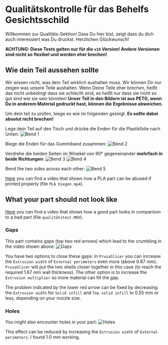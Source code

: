 # Qualitätskontrolle für das Behelfs Gesichtsschild

Willkommen zur Qualitäts-Sektion! Dass Du hier bist, zeigt dass du dich auch interessiert was Du druckst. Herzlichen Glückwunsch!

**ACHTUNG: Diese Tests gelten nur für die `v18` Version! Andere Versionen sind nicht so flexibel und werden eher brechen!**

## Wie dein Teil aussehen sollte

Wir wissen nicht, was dein Teil wirklich aushalten muss. Wir können Dir nur zeigen was unsere Teile aushalten. Wenn Deine Teile eher brechen, heißt das nicht unbedingt dass sie schlecht sind, es heißt nur dass sie nicht so gut sind wie sie sein könnten! **Unser Teil in den Bildern ist aus PETG, wenn Du in anderem Material gedruckt hast, können die Ergebnisse abweichen.**

Um dein teil zu prüfen, biege es wie im folgenden gezeigt. **Es sollte dabei absolut nicht brechen!**

Lege dein Teil auf den Tisch und drücke die Enden für die Plastikfolie nach Unten:
![Bend 1][bend1]

Biege die Enden für das Gummiband zusammen:
![Bend 2][bend2]

Verdrehe die beiden Seiten im Winekel von 90° gegeneinander **mehrfach in beide Richtungen**:
![Bend 3][bend3]
![Bend 4][bend4]

Bend the two sides across each other:
![Bend 5][bend5]

[Here](https://cloud.stratum0.org/index.php/s/fAjpCAXFLmFsxLq?path=%2FMaterialtest%20Videos) you can find a video that shows how a PLA part can be abused if printed properly (file `PLA biegen.mp4`).

## What your part should not look like

[Here](https://cloud.stratum0.org/index.php/s/fAjpCAXFLmFsxLq?path=%2FMaterialtest%20Videos) you can find a video that shows how a good part looks in comparison to a bad part (file `qualitätstest.MOV`).

### Gaps

This part contains gaps (top two red arrows) which lead to the crumbling in the video shown above:
![Gaps][gaps]

You have two options to close these gaps: In `PrusaSlicer` you can increase the `Extrusion width` of `External perimeters` even more (above 0.87 mm). `PrusaSlicer` will put the two shells closer together in this case (to reach the required 1.67 mm wall thickness). The other option is to increase the `Extrusion multiplier` so more material can fill the gap.

The problem indicated by the lower red arrow can be fixed by decreasing the `Extrusion width` for `Solid infill` and `Top solid infill` to 0.55 mm or less, depending on your nozzle size.

### Holes

You might also encounter holes in your part:
![Holes][holes]

This effect can be reduced by increasing the `Extrusion width` of `External perimeters`. I found 1.0 mm working.

[bend1]: pictures/bend1.jpg "Bend 1"
[bend2]: pictures/bend2.jpg "Bend 2"
[bend3]: pictures/bend3.jpg "Bend 3"
[bend4]: pictures/bend4.jpg "Bend 4"
[bend5]: pictures/bend5.jpg "Bend 5"
[gaps]: pictures/gaps.jpg "Gaps"
[holes]: pictures/holes.jpg "Holes"
